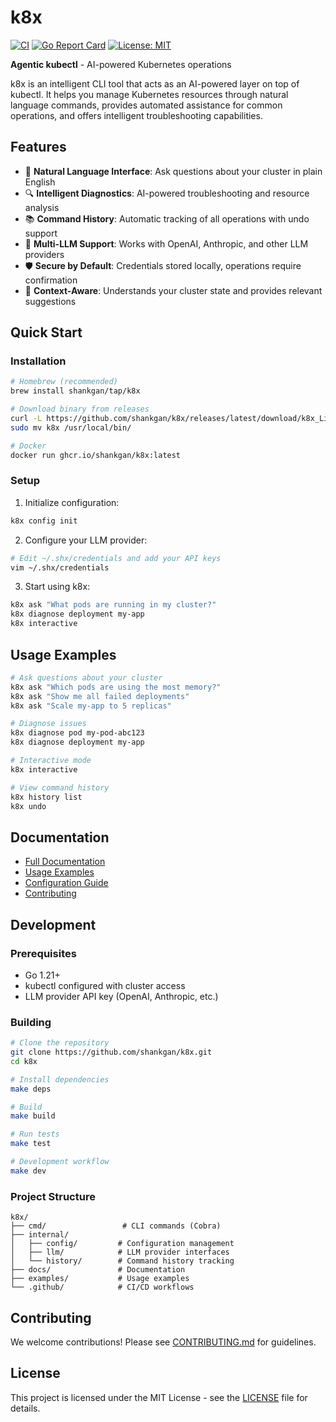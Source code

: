 # k8x

[![CI](https://github.com/shankgan/k8x/workflows/CI/badge.svg)](https://github.com/shankgan/k8x/actions)
[![Go Report Card](https://goreportcard.com/badge/github.com/shankgan/k8x)](https://goreportcard.com/report/github.com/shankgan/k8x)
[![License: MIT](https://img.shields.io/badge/License-MIT-yellow.svg)](https://opensource.org/licenses/MIT)

**Agentic kubectl** - AI-powered Kubernetes operations

k8x is an intelligent CLI tool that acts as an AI-powered layer on top of kubectl. It helps you manage Kubernetes resources through natural language commands, provides automated assistance for common operations, and offers intelligent troubleshooting capabilities.

## Features

- 🤖 **Natural Language Interface**: Ask questions about your cluster in plain English
- 🔍 **Intelligent Diagnostics**: AI-powered troubleshooting and resource analysis  
- 📚 **Command History**: Automatic tracking of all operations with undo support
- 🔌 **Multi-LLM Support**: Works with OpenAI, Anthropic, and other LLM providers
- 🛡️ **Secure by Default**: Credentials stored locally, operations require confirmation
- 🎯 **Context-Aware**: Understands your cluster state and provides relevant suggestions

## Quick Start

### Installation

```bash
# Homebrew (recommended)
brew install shankgan/tap/k8x

# Download binary from releases
curl -L https://github.com/shankgan/k8x/releases/latest/download/k8x_Linux_x86_64.tar.gz | tar xz
sudo mv k8x /usr/local/bin/

# Docker
docker run ghcr.io/shankgan/k8x:latest
```

### Setup

1. Initialize configuration:
```bash
k8x config init
```

2. Configure your LLM provider:
```bash
# Edit ~/.shx/credentials and add your API keys
vim ~/.shx/credentials
```

3. Start using k8x:
```bash
k8x ask "What pods are running in my cluster?"
k8x diagnose deployment my-app
k8x interactive
```

## Usage Examples

```bash
# Ask questions about your cluster
k8x ask "Which pods are using the most memory?"
k8x ask "Show me all failed deployments"
k8x ask "Scale my-app to 5 replicas"

# Diagnose issues
k8x diagnose pod my-pod-abc123
k8x diagnose deployment my-app

# Interactive mode
k8x interactive

# View command history
k8x history list
k8x undo
```

## Documentation

- [Full Documentation](./docs/README.md)
- [Usage Examples](./examples/basic-usage.md)
- [Configuration Guide](./docs/configuration.md)
- [Contributing](./CONTRIBUTING.md)

## Development

### Prerequisites

- Go 1.21+
- kubectl configured with cluster access
- LLM provider API key (OpenAI, Anthropic, etc.)

### Building

```bash
# Clone the repository
git clone https://github.com/shankgan/k8x.git
cd k8x

# Install dependencies
make deps

# Build
make build

# Run tests
make test

# Development workflow
make dev
```

### Project Structure

```
k8x/
├── cmd/                 # CLI commands (Cobra)
├── internal/
│   ├── config/         # Configuration management  
│   ├── llm/            # LLM provider interfaces
│   └── history/        # Command history tracking
├── docs/               # Documentation
├── examples/           # Usage examples
└── .github/            # CI/CD workflows
```

## Contributing

We welcome contributions! Please see [CONTRIBUTING.md](./CONTRIBUTING.md) for guidelines.

## License

This project is licensed under the MIT License - see the [LICENSE](LICENSE) file for details.
